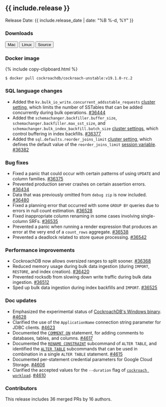 <h2 id="{{ include.release | slugify }}">{{ include.release }}</h2>

Release Date: {{ include.release_date | date: "%B %-d, %Y" }}

<h3 id="v19-1-0-rc-2-downloads">Downloads</h3>

<div id="os-tabs" class="clearfix os-tabs_button-outline-primary">
    <a href="https://binaries.cockroachdb.com/cockroach-v19.1.0-rc.2.darwin-10.9-amd64.tgz"><button id="mac" data-eventcategory="mac-binary-release-notes">Mac</button></a>
    <a href="https://binaries.cockroachdb.com/cockroach-v19.1.0-rc.2.linux-amd64.tgz"><button id="linux" data-eventcategory="linux-binary-release-notes">Linux</button></a>
    <a href="https://binaries.cockroachdb.com/cockroach-v19.1.0-rc.2.src.tgz"><button id="source" data-eventcategory="source-release-notes">Source</button></a>
</div>

<h3 id="v19-1-0-rc-2-docker-image">Docker image</h3>

{% include copy-clipboard.html %}
~~~shell
$ docker pull cockroachdb/cockroach-unstable:v19.1.0-rc.2
~~~

<h3 id="v19-1-0-rc-2-sql-language-changes">SQL language changes</h3>

- Added the `kv.bulk_io_write.concurrent_addsstable_requests` [cluster setting](../v19.1/cluster-settings.html), which limits the number of SSTables that can be added concurrently during bulk operations. [#36444][#36444]
- Added the `schemachanger.backfiller.buffer_size`, `schemachanger.backfiller.max_sst_size`, and `schemachanger.bulk_index_backfill.batch_size` [cluster settings](../v19.1/cluster-settings.html), which control buffering in index backfills. [#36377][#36377]
- Added the `sql.defaults.reorder_joins_limit` [cluster setting](../v19.1/cluster-settings.html), which defines the default value of the `reorder_joins_limit` [session variable](../v19.1/set-vars.html). [#36382][#36382]

<h3 id="v19-1-0-rc-2-bug-fixes">Bug fixes</h3>

- Fixed a panic that could occur with certain patterns of using `UPDATE` and column families. [#36375][#36375]
- Prevented production server crashes on certain assertion errors. [#36434][#36434]
- Data that was previously omitted from `debug zip` is now included. [#36480][#36480]
- Fixed a planning error that occurred with some `GROUP BY` queries due to errors in null count estimation. [#36528][#36528]
- Fixed inappropriate column renaming in some cases involving single-column SRFs. [#36535][#36535]
- Prevented a panic when running a render expression that produces an error at the very end of a `count_rows` aggregate. [#36538][#36538]
- Prevented a deadlock related to store queue processing. [#36542][#36542]

<h3 id="v19-1-0-rc-2-performance-improvements">Performance improvements</h3>

- CockroachDB now allows oversized ranges to split sooner. [#36368][#36368]
- Reduced memory usage during bulk data ingestion (during `IMPORT`, `RESTORE`, and index creation). [#36420][#36420]
- Prevented rocksdb from slowing down write traffic during bulk data ingestion. [#36512][#36512]
- Sped up bulk data ingestion during index backfills and `IMPORT`. [#36525][#36525]

<h3 id="v19-1-0-rc-2-doc-updates">Doc updates</h3>

- Emphasized the experimental status of [CockroachDB's Windows binary](../v19.1/install-cockroachdb-windows.html). [#4628](https://github.com/cockroachdb/docs/pull/4628)
- Clarified the use of the `ApplicationName` connection string parameter for JDBC clients. [#4623](https://github.com/cockroachdb/docs/pull/4623)
- Documented the [`COMMENT ON`](../v19.1/comment-on.html) statement, for adding comments to databases, tables, and columns. [#4617](https://github.com/cockroachdb/docs/pull/4617)
- Documented the [`RENAME CONSTRAINT`](../v19.1/rename-constraint.html) subcommand of `ALTER TABLE`, and identified the [`ALTER TABLE`](../v19.1/alter-table.html) subcommands that can be used in combination in a single `ALTER TABLE` statement. [#4615](https://github.com/cockroachdb/docs/pull/4615)
- Documented per-statement credential parameters for Google Cloud Storage. [#4606](https://github.com/cockroachdb/docs/pull/4606)
- Clarified the accepted values for the `--duration` flag of [`cockroach workload`](../v19.1/cockroach-workload.html). [#4610](https://github.com/cockroachdb/docs/pull/4610)

<h3 id="v19-1-0-rc-2-contributors">Contributors</h3>

This release includes 36 merged PRs by 16 authors.

[#36368]: https://github.com/cockroachdb/cockroach/pull/36368
[#36375]: https://github.com/cockroachdb/cockroach/pull/36375
[#36377]: https://github.com/cockroachdb/cockroach/pull/36377
[#36382]: https://github.com/cockroachdb/cockroach/pull/36382
[#36420]: https://github.com/cockroachdb/cockroach/pull/36420
[#36434]: https://github.com/cockroachdb/cockroach/pull/36434
[#36444]: https://github.com/cockroachdb/cockroach/pull/36444
[#36480]: https://github.com/cockroachdb/cockroach/pull/36480
[#36512]: https://github.com/cockroachdb/cockroach/pull/36512
[#36525]: https://github.com/cockroachdb/cockroach/pull/36525
[#36528]: https://github.com/cockroachdb/cockroach/pull/36528
[#36535]: https://github.com/cockroachdb/cockroach/pull/36535
[#36538]: https://github.com/cockroachdb/cockroach/pull/36538
[#36542]: https://github.com/cockroachdb/cockroach/pull/36542

